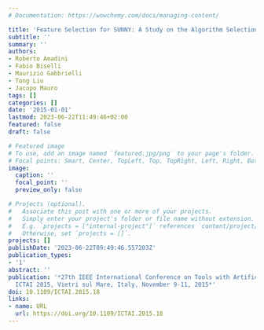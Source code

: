 ```yaml
---
# Documentation: https://wowchemy.com/docs/managing-content/

title: 'Feature Selection for SUNNY: A Study on the Algorithm Selection Library'
subtitle: ''
summary: ''
authors:
- Roberto Amadini
- Fabio Biselli
- Maurizio Gabbrielli
- Tong Liu
- Jacopo Mauro
tags: []
categories: []
date: '2015-01-01'
lastmod: 2023-06-22T11:49:46+02:00
featured: false
draft: false

# Featured image
# To use, add an image named `featured.jpg/png` to your page's folder.
# Focal points: Smart, Center, TopLeft, Top, TopRight, Left, Right, BottomLeft, Bottom, BottomRight.
image:
  caption: ''
  focal_point: ''
  preview_only: false

# Projects (optional).
#   Associate this post with one or more of your projects.
#   Simply enter your project's folder or file name without extension.
#   E.g. `projects = ["internal-project"]` references `content/project/deep-learning/index.md`.
#   Otherwise, set `projects = []`.
projects: []
publishDate: '2023-06-22T09:49:46.557203Z'
publication_types:
- '1'
abstract: ''
publication: '*27th IEEE International Conference on Tools with Artificial Intelligence,
  ICTAI 2015, Vietri sul Mare, Italy, November 9-11, 2015*'
doi: 10.1109/ICTAI.2015.18
links:
- name: URL
  url: https://doi.org/10.1109/ICTAI.2015.18
---
```

